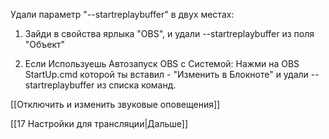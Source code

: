 Удали параметр "--startreplaybuffer" в двух местах:

1. Зайди в свойства ярлыка "OBS", и удали --startreplaybuffer из поля "Объект"

2. Если Используешь Автозапуск OBS с Системой: Нажми на OBS StartUp.cmd которой ты вставил - "Изменить в Блокноте" и удали --startreplaybuffer из списка команд. 


[[Отключить и изменить звуковые оповещения]]

[[17 Настройки для трансляции|Дальше]]
